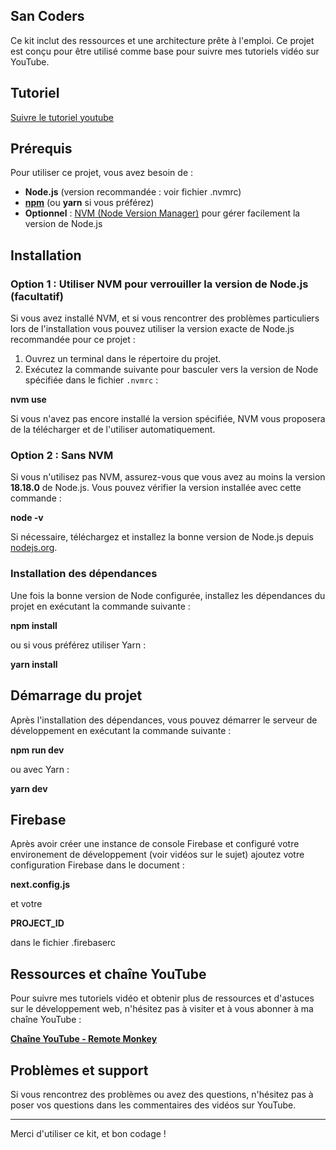 ## San Coders

Ce kit inclut des ressources et une architecture prête à l'emploi.
Ce projet est conçu pour être utilisé comme base pour suivre mes tutoriels vidéo sur YouTube.

## Tutoriel

[Suivre le tutoriel youtube](https://www.youtube.com/watch?v=2ehqBu_dDsk)

## Prérequis

Pour utiliser ce projet, vous avez besoin de :

-   **Node.js** (version recommandée : voir fichier .nvmrc)
-   [**npm**](https://www.npmjs.com/) (ou **yarn** si vous préférez)
-   **Optionnel** : [NVM (Node Version Manager)](https://github.com/nvm-sh/nvm) pour gérer facilement la version de Node.js

## Installation

### Option 1 : Utiliser NVM pour verrouiller la version de Node.js (facultatif)

Si vous avez installé NVM, et si vous rencontrer des problèmes particuliers lors de l'installation vous pouvez utiliser la version exacte de Node.js recommandée pour ce projet :

1. Ouvrez un terminal dans le répertoire du projet.
2. Exécutez la commande suivante pour basculer vers la version de Node spécifiée dans le fichier `.nvmrc` :

**nvm use**

Si vous n'avez pas encore installé la version spécifiée, NVM vous proposera de la télécharger et de l'utiliser automatiquement.

### Option 2 : Sans NVM

Si vous n'utilisez pas NVM, assurez-vous que vous avez au moins la version **18.18.0** de Node.js. Vous pouvez vérifier la version installée avec cette commande :

**node -v**

Si nécessaire, téléchargez et installez la bonne version de Node.js depuis [nodejs.org](https://nodejs.org/).

### Installation des dépendances

Une fois la bonne version de Node configurée, installez les dépendances du projet en exécutant la commande suivante :

**npm install**

ou si vous préférez utiliser Yarn :

**yarn install**

## Démarrage du projet

Après l'installation des dépendances, vous pouvez démarrer le serveur de développement en exécutant la commande suivante :

**npm run dev**

ou avec Yarn :

**yarn dev**

## Firebase

Après avoir créer une instance de console Firebase et configuré votre environement de développement (voir vidéos sur le sujet) ajoutez votre configuration Firebase dans le document :

**next.config.js**

et votre

**PROJECT_ID**

dans le fichier .firebaserc

## Ressources et chaîne YouTube

Pour suivre mes tutoriels vidéo et obtenir plus de ressources et d'astuces sur le développement web, n'hésitez pas à visiter et à vous abonner à ma chaîne YouTube :

[**Chaîne YouTube - Remote Monkey**](https://www.youtube.com/channel/UC-es2x_tfihhkcNlaPQiFPg)

## Problèmes et support

Si vous rencontrez des problèmes ou avez des questions, n'hésitez pas à poser vos questions dans les commentaires des vidéos sur YouTube.

---

Merci d'utiliser ce kit, et bon codage !
